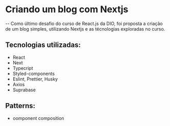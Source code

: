 # Criando um blog com Nextjs
--
Como último desafio do curso de React.js da DIO, foi proposta a criação de um blog simples, utilizando Nextjs e as técnologias exploradas no curso. 

## Tecnologias utilizadas:
 - React
 - Next
 - Typecript
 - Styled-components
 - Eslint, Prettier, Husky
 - Axios
 - Suprabase


## Patterns: 
 - oomponent composition